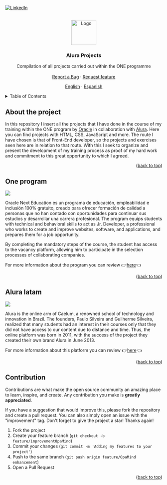 <div id="top"></div>

<!-- PROJECT SHIELDS -->
[![LinkedIn][linkedin-shield]][linkedin-url]



<!-- PROJECT LOGO -->
<br />
<div align="center">
  <a href="https://github.com/AnderMendoza/Alura-Projects">
    <img src="https://play-lh.googleusercontent.com/IDLZXWHLCVun428g_YGnR2HgnoIUlIRNfkmEEM0hmrzhBKZrhJ5UwM0_eHaWQT4gXAs" alt="Logo" width="80" height="80">
  </a>

  <h3 align="center">Alura Projects</h3>

  <p align="center">
    Compilation of all projects carried out within the ONE programme
    <br>
    <br>
    <a href="https://github.com/AnderMendoza/Alura-Projects/issues/new?assignees=&labels=feature&template=bug_report.md&title=">Report a Bug</a>
    ·
    <a href="https://github.com/AnderMendoza/Alura-Projects/issues/new?assignees=&labels=feature&template=feature_request.md&title=">Request feature</a>
  </p>
  <p align="center">
    <a href="/README.md">English</a>
    ·
    <a href="/READMEes.md">Espanish</a>
  </p>
</div>



<!-- TABLE OF CONTENTS -->
<details>
  <summary>Table of Contents</summary>
  <ol>
    <li><a href="#about-the-project">About the project</a></li>
    <li><a href="#one-program">ONE program</a></li>
    <li><a href="#alura-latam">Alura latam</a></li>
    <li><a href="#contribution">Contribution</a></li>
    <li><a href="#contact">Contact</a></li>
    <li><a href="#acknowledgments">Acknowledgments</a></li>
  </ol>
</details>



<!-- ABOUT THE PROJECT -->
## About the project

In this repository I insert all the projects that I have done in the course of my training within the ONE program by [Oracle](https://www.oracle.com/) in collaboration with [Alura](https://www.aluracursos.com/). Here you can find projects with HTML, CSS, JavaScript and more. The route I have chosen is that of Front-End developer, so the projects and exercises seen here are in relation to that route. With this I seek to organize and present the development of my training process as proof of my hard work and commitment to this great opportunity to which I agreed.

<p align="right">(<a href="#top">back to top</a>)</p>



<!-- ONE PROGRAM -->
## One program

[![](https://res.cloudinary.com/marcomontalbano/image/upload/v1677540336/video_to_markdown/images/youtube--G10bVuLxeAc-c05b58ac6eb4c4700831b2b3070cd403.jpg)](https://www.youtube.com/watch?v=G10bVuLxeAc&t=4s&ab_channel=OracleLatinoam%C3%A9rica "")

Oracle Next Education es un programa de educación, empleabilidad e inclusión 100% gratuito, creado para ofrecer formación de calidad a personas que no han contado con oportunidades para continuar sus estudios y desarrollar una carrera profesional.
The program equips students with technical and behavioral skills to act as Jr. Developer, a professional who works to create and improve websites, software, and applications, and prepares them for a job opportunity.

By completing the mandatory steps of the course, the student has access to the vacancy platform, allowing him to participate in the selection processes of collaborating companies.

For more information about the program you can review 👉[here](https://www.oracle.com/pe/education/oracle-next-education/#about-course)👈

<p align="right">(<a href="#top">back to top</a>)</p>



<!-- ALURA LATAM -->
## Alura latam

[![](https://res.cloudinary.com/marcomontalbano/image/upload/v1677540437/video_to_markdown/images/youtube--aDhrEm-3kYY-c05b58ac6eb4c4700831b2b3070cd403.jpg)](https://www.youtube.com/embed/aDhrEm-3kYY "")

Alura is the online arm of Caelum, a renowned school of technology and innovation in Brazil.
The founders, Paulo Silveira and Guilherme Silveira, realized that many students had an interest in their courses only that they did not have access to our content due to distance and time. Thus, the online platform was born in 2011, with the success of the project they created their own brand Alura in June 2013.

For more information about this platform you can review 👉[here](https://www.aluracursos.com/)👈

<p align="right">(<a href="#top">back to top</a>)</p>



<!-- CONTRIBUTING -->
## Contribution

Contributions are what make the open source community an amazing place to learn, inspire, and create. Any contribution you make is **greatly appreciated**.

If you have a suggestion that would improve this, please fork the repository and create a pull request. You can also simply open an issue with the "improvement" tag. Don't forget to give the project a star! Thanks again!

1. Fork the project
2. Create your feature branch (`git checkout -b feature/improvementOpaMind`)
3. Commit your changes (`git commit -m 'Adding my features to your project'`)
4. Push to the same branch (`git push origin feature/OpaMind enhancement`)
5. Open a Pull Request

<p align="right">(<a href="#top">back to top</a>)</p>




<!-- MARKDOWN LINKS & IMAGES -->
<!-- https://www.markdownguide.org/basic-syntax/#reference-style-links -->
[linkedin-shield]: https://img.shields.io/badge/-LinkedIn-black.svg?style=for-the-badge&logo=linkedin&colorB=555
[linkedin-url]: https://www.linkedin.com/in/anderson-mendoza-ramos-7551141b7/